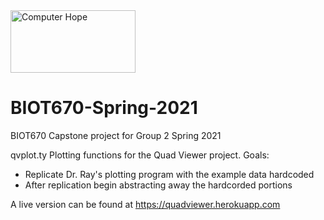 <img src="https://user-images.githubusercontent.com/58052327/111859298-4253b500-8916-11eb-8ed4-55298c788e3f.png" width="200" height="100" alt="Computer Hope">

# BIOT670-Spring-2021
BIOT670 Capstone project for Group 2 Spring 2021

qvplot.ty
Plotting functions for the Quad Viewer project.
Goals:
- Replicate Dr. Ray's plotting program with the example data hardcoded
- After replication begin abstracting away the hardcorded portions

A live version can be found at https://quadviewer.herokuapp.com
